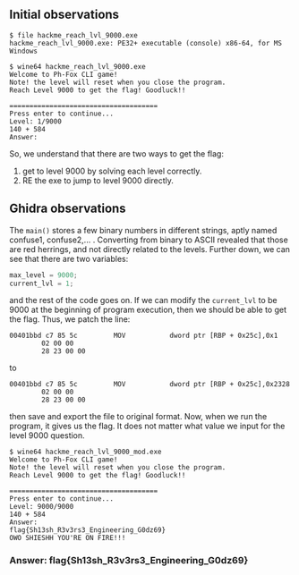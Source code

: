 ## Initial observations

```console
$ file hackme_reach_lvl_9000.exe 
hackme_reach_lvl_9000.exe: PE32+ executable (console) x86-64, for MS Windows
```

```console
$ wine64 hackme_reach_lvl_9000.exe
Welcome to Ph-Fox CLI game!
Note! the level will reset when you close the program.
Reach Level 9000 to get the flag! Goodluck!!

=====================================
Press enter to continue...
Level: 1/9000
140 + 584
Answer:
```

So, we understand that there are two ways to get the flag:

1. get to level 9000 by solving each level correctly.
2. RE the exe to jump to level 9000 directly.

## Ghidra observations

The `main()` stores a few binary numbers in different strings, aptly named confuse1, confuse2,... . Converting from binary to ASCII revealed that those are red herrings, and not directly related to the levels. Further down, we can see that there are two variables:   

```cpp
max_level = 9000;
current_lvl = 1;
```

and the rest of the code goes on. If we can modify the `current_lvl` to be 9000 at the beginning of program execution, then we should be able to get the flag. Thus, we patch the line:
```assembly
00401bbd c7 85 5c         MOV           dword ptr [RBP + 0x25c],0x1
		02 00 00 
		28 23 00 00
```
to

```
00401bbd c7 85 5c         MOV           dword ptr [RBP + 0x25c],0x2328
		02 00 00 
		28 23 00 00
```

then save and export the file to original format. Now, when we run the program, it gives us the flag. It does not matter what value we input for the level 9000 question.

```console
$ wine64 hackme_reach_lvl_9000_mod.exe 
Welcome to Ph-Fox CLI game!
Note! the level will reset when you close the program.
Reach Level 9000 to get the flag! Goodluck!!

=====================================
Press enter to continue...
Level: 9000/9000
140 + 584
Answer:
flag{Sh13sh_R3v3rs3_Engineering_G0dz69}
OWO SHIESHH YOU'RE ON FIRE!!!
``` 

### Answer: flag{Sh13sh_R3v3rs3_Engineering_G0dz69}